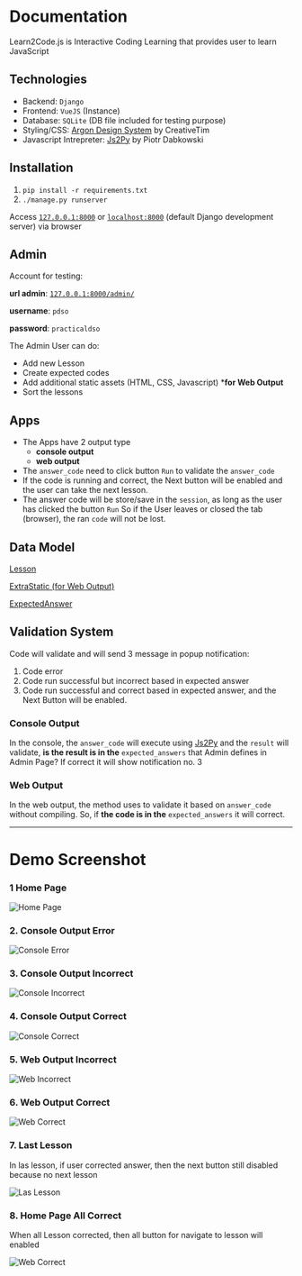 # Documentation

Learn2Code.js is Interactive Coding Learning that provides user to learn JavaScript

## Technologies

- Backend: `Django`
- Frontend: `VueJS` (Instance)
- Database: `SQLite` (DB file included for testing purpose)
- Styling/CSS: [Argon Design System](https://www.creative-tim.com/product/argon-design-system) by CreativeTim
- Javascript Intrepreter: [Js2Py](https://github.com/PiotrDabkowski/Js2Py) by Piotr Dabkowski

## Installation

1. `pip install -r requirements.txt`
2. `./manage.py runserver`

Access [`127.0.0.1:8000`](http://127.0.0.1:8000) or [`localhost:8000`](http://localhost:8000) (default Django development server) via browser

## Admin

Account for testing:

**url admin**: [`127.0.0.1:8000/admin/`](http://127.0.0.1:8000/admin/)

**username**: `pdso`

**password**: `practicaldso`

The Admin User can do:

- Add new Lesson
- Create expected codes
- Add additional static assets (HTML, CSS, Javascript) ***for Web Output**
- Sort the lessons

## Apps

- The Apps have 2 output type
    - **console output**
    - **web output**
- The `answer_code` need to click button `Run` to validate the `answer_code`
- If the code is running and correct, the Next button will be enabled and the user can take the next lesson.
- The answer code will be store/save in the `session`, as long as the user has clicked the button `Run` So if the User leaves or closed the tab (browser), the ran `code` will not be lost.


## Data Model

[Lesson](https://www.notion.so/c8f5ba4335d149c99fb3359e53ed0e79)

[ExtraStatic (for Web Output)](https://www.notion.so/631d82ea10f948958be73586de29b28f)

[ExpectedAnswer](https://www.notion.so/fc3e4e3343b94352af0087a217a610e7)

## Validation System

Code will validate and will send 3 message in popup notification:

1. Code error
2. Code run successful but incorrect based in expected answer
3. Code run successful and correct based in expected answer, and the Next Button will be enabled.

### Console Output

In the console, the `answer_code` will execute using [Js2Py](https://github.com/PiotrDabkowski/Js2Py) and the `result` will validate, **is the result is in the** `expected_answers` that Admin defines in Admin Page? If correct it will show notification no. 3

### Web Output

In the web output, the method uses to validate it based on `answer_code` without compiling. So, if **the code is in the** `expected_answers` it will correct.




_____




# Demo Screenshot

### 1 Home Page

![Home Page](./assets/static/demo/home_page.png)

### 2. Console Output Error

![Console Error](./assets/static/demo/console_error.png)

### 3. Console Output Incorrect

![Console Incorrect](./assets/static/demo/console_incorrect.png)

### 4. Console Output Correct
![Console Correct](./assets/static/demo/console_correct.png)

### 5. Web Output Incorrect
![Web Incorrect](./assets/static/demo/web_incorrect.png)

### 6. Web Output Correct
![Web Correct](./assets/static/demo/web_correct.png)

### 7. Last Lesson

In las lesson, if user corrected answer, then the next button still disabled because no next lesson

![Las Lesson](./assets/static/demo/last_lesson.png)


### 8. Home Page All Correct

When all Lesson corrected, then all button for navigate to lesson will enabled

![Web Correct](./assets/static/demo/home_page_all_correct.png)




